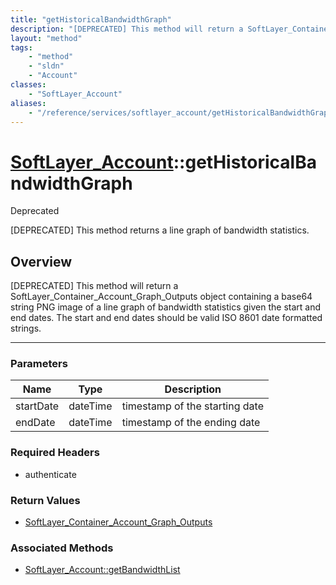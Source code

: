 ```yaml
---
title: "getHistoricalBandwidthGraph"
description: "[DEPRECATED] This method will return a SoftLayer_Container_Account_Graph_Outputs object containing a base64 string PNG i... "
layout: "method"
tags:
    - "method"
    - "sldn"
    - "Account"
classes:
    - "SoftLayer_Account"
aliases:
    - "/reference/services/softlayer_account/getHistoricalBandwidthGraph"
---
```

# [SoftLayer_Account](/reference/services/SoftLayer_Account)::getHistoricalBandwidthGraph

<div class="deprecated"><span class="deprecation-label">Deprecated </span></div>

[DEPRECATED] This method returns a line graph of bandwidth statistics.


## Overview 
[DEPRECATED] This method will return a SoftLayer_Container_Account_Graph_Outputs object containing a base64 string PNG image of a line graph of bandwidth statistics given the start and end dates. The start and end dates should be valid ISO 8601 date formatted strings. 

-----

### Parameters 
|Name | Type | Description |
| --- | --- | --- |
|startDate| dateTime| timestamp of the starting date|
|endDate| dateTime| timestamp of the ending date|


### Required Headers
* authenticate


### Return Values
* <a href='/reference/datatypes/SoftLayer_Container_Account_Graph_Outputs'>SoftLayer_Container_Account_Graph_Outputs </a>


### Associated Methods

*  [SoftLayer_Account::getBandwidthList](/reference/services/SoftLayer_Account/getBandwidthList )





